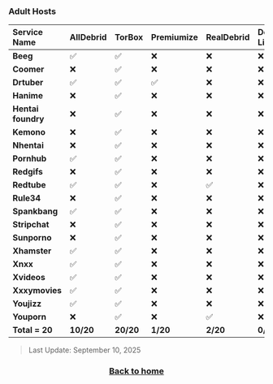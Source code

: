 
### Adult Hosts

| **Service Name** | **AllDebrid** | **TorBox** | **Premiumize** | **RealDebrid** | **Debrid-Link** | **LinkSnappy** | **Mega-Debrid** | **High-Way** |
| :--- | :--- | :--- | :--- | :--- | :--- | :--- | :--- | :--- |
| **Beeg** | ✅ | ✅ | ❌ | ❌ | ❌ | ❌ | ❌ | ❌ |
| **Coomer** | ❌ | ✅ | ❌ | ❌ | ❌ | ❌ | ❌ | ❌ |
| **Drtuber** | ✅ | ✅ | ✅ | ❌ | ❌ | ❌ | ❌ | ❌ |
| **Hanime** | ❌ | ✅ | ❌ | ❌ | ❌ | ❌ | ❌ | ❌ |
| **Hentai foundry** | ❌ | ✅ | ❌ | ❌ | ❌ | ❌ | ❌ | ❌ |
| **Kemono** | ❌ | ✅ | ❌ | ❌ | ❌ | ❌ | ❌ | ❌ |
| **Nhentai** | ❌ | ✅ | ❌ | ❌ | ❌ | ❌ | ❌ | ❌ |
| **Pornhub** | ✅ | ✅ | ❌ | ❌ | ❌ | ❌ | ❌ | ❌ |
| **Redgifs** | ❌ | ✅ | ❌ | ❌ | ❌ | ❌ | ❌ | ❌ |
| **Redtube** | ✅ | ✅ | ❌ | ✅ | ❌ | ❌ | ❌ | ❌ |
| **Rule34** | ❌ | ✅ | ❌ | ❌ | ❌ | ❌ | ❌ | ❌ |
| **Spankbang** | ✅ | ✅ | ❌ | ❌ | ❌ | ❌ | ❌ | ❌ |
| **Stripchat** | ❌ | ✅ | ❌ | ❌ | ❌ | ❌ | ❌ | ❌ |
| **Sunporno** | ❌ | ✅ | ❌ | ❌ | ❌ | ❌ | ✅ | ❌ |
| **Xhamster** | ✅ | ✅ | ❌ | ❌ | ❌ | ❌ | ❌ | ❌ |
| **Xnxx** | ✅ | ✅ | ❌ | ❌ | ❌ | ❌ | ❌ | ❌ |
| **Xvideos** | ✅ | ✅ | ❌ | ❌ | ❌ | ❌ | ❌ | ❌ |
| **Xxxymovies** | ✅ | ✅ | ❌ | ❌ | ❌ | ❌ | ❌ | ❌ |
| **Youjizz** | ✅ | ✅ | ❌ | ❌ | ❌ | ❌ | ❌ | ❌ |
| **Youporn** | ❌ | ✅ | ❌ | ✅ | ❌ | ❌ | ❌ | ❌ |
| **Total = 20** | **10/20** | **20/20** | **1/20** | **2/20** | **0/20** | **0/20** | **1/20** | **0/20** |

> Last Update: September 10, 2025

<div align="center">

### [Back to home](./README.md)

</div>